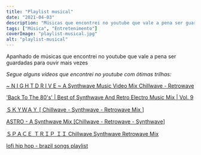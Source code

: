 ```yaml
---
title: "Playlist musical"
date: "2021-04-03"
description: "Músicas que encontrei no youtube que vale a pena ser guardadas para ouvir mais vezes."
tags: ["Música", "Entretenimento"]
coverImage: "playlist-musical.jpg"
alt: "playlist-musical"
---
```


Apanhado de músicas que encontrei no youtube que vale a pena ser guardadas para ouvir mais vezes

_Segue alguns vídeos que encontrei no youtube com ótimas trilhas:_

[~ N I G H T D R I V E ~ A Synthwave Music Video Mix Chillwave - Retrowave](https://www.youtube.com/watch?v=mZvQ9ipTK_8)

['Back To The 80's' | Best of Synthwave And Retro Electro Music Mix | Vol. 9](https://www.youtube.com/watch?v=fzK79PgKITI)

[ＳＫＹＷＡＹ \[ Chillwave - Synthwave - Retrowave Mix \]](https://www.youtube.com/watch?v=ICcFMBzOnYs)

[ASTRO - A Synthwave Mix \[Chillwave - Retrowave - Synthwave\]](https://www.youtube.com/watch?v=XccPsuqAz4E)

[ＳＰＡＣＥ ＴＲＩＰ ＩＩ Chillwave Synthwave Retrowave Mix](https://www.youtube.com/watch?v=iyJePWXl8Po)

[lofi hip hop - brazil songs playlist](https://www.youtube.com/watch?v=ZhstyJSNKME)
